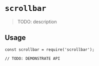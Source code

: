 # `scrollbar`

> TODO: description

## Usage

```
const scrollbar = require('scrollbar');

// TODO: DEMONSTRATE API
```
